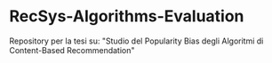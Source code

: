 # RecSys-Algorithms-Evaluation
Repository per la tesi su: "Studio del Popularity Bias degli Algoritmi di Content-Based Recommendation"

